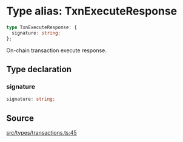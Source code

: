 # Type alias: TxnExecuteResponse

```ts
type TxnExecuteResponse: {
  signature: string;
};
```

On-chain transaction execute response.

## Type declaration

### signature

```ts
signature: string;
```

## Source

[src/types/transactions.ts:45](https://github.com/torque-labs/torque-ts-sdk/blob/e7e20c5519300f3127faf1f4bde402ef91d14a40/src/types/transactions.ts#L45)
